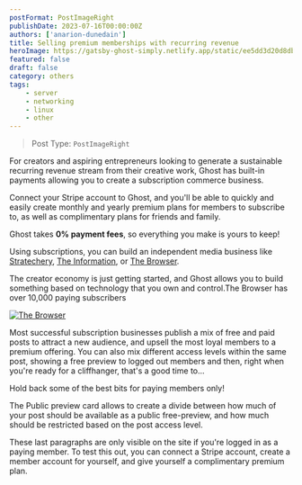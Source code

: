 ```yaml
---
postFormat: PostImageRight
publishDate: 2023-07-16T00:00:00Z
authors: ['anarion-dunedain']
title: Selling premium memberships with recurring revenue
heroImage: https://gatsby-ghost-simply.netlify.app/static/ee5dd3d20d8db7e76da15dfaf72b947e/b85b6/organizing-your-content.webp
featured: false
draft: false
category: others
tags:
    - server
    - networking
    - linux
    - other
---
```


> Post Type: `PostImageRight`

For creators and aspiring entrepreneurs looking to generate a sustainable recurring revenue stream from their creative work, Ghost has built-in payments allowing you to create a subscription commerce business.

Connect your Stripe account to Ghost, and you'll be able to quickly and easily create monthly and yearly premium plans for members to subscribe to, as well as complimentary plans for friends and family.

Ghost takes **0% payment fees**, so everything you make is yours to keep!

Using subscriptions, you can build an independent media business like [Stratechery](https://stratechery.com/), [The Information](https://www.theinformation.com/), or [The Browser](https://thebrowser.com/).

The creator economy is just getting started, and Ghost allows you to build something based on technology that you own and control.The Browser has over 10,000 paying subscribers

[![The Browser](https://static.ghost.org/v4.0.0/images/thebrowser.jpg)](https://thebrowser.com/)

Most successful subscription businesses publish a mix of free and paid posts to attract a new audience, and upsell the most loyal members to a premium offering. You can also mix different access levels within the same post, showing a free preview to logged out members and then, right when you're ready for a cliffhanger, that's a good time to...

Hold back some of the best bits for paying members only!

The Public preview card allows to create a divide between how much of your post should be available as a public free-preview, and how much should be restricted based on the post access level.

These last paragraphs are only visible on the site if you're logged in as a paying member. To test this out, you can connect a Stripe account, create a member account for yourself, and give yourself a complimentary premium plan.
